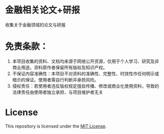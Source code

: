 # 金融相关论文+研报

收集关于金融领域的论文与研报








# 免责条款：
1. 本项目收集的资料、文档均来源于网络公开资源，仅用于个人学习、研究及非商业用途。资料原作者保留所有版权及知识产权。
2. 不保证内容准确性：本项目不对资料的准确性、完整性、时效性作任何明示或暗示的保证。使用者需自行判断并承担风险。
3. 侵权责任：若使用者违反版权规定擅自传播、修改或商业化使用资料，导致的法律责任由使用者独立承担，与项目维护者无关



# License

This repository is licensed under the [MIT License](LICENSE).
